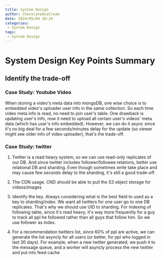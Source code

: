 ```yaml
---
title: System Design
author: ChocolateAceCream
date: 2024/05/04 10:24
categories:
 - System Design
tags:
 - System Design
---
```


# System Design Key Points Summary <Badge text="System" type="warning" />

## Identify the trade-off

### Case Study: Youtube Video
When storing a video's meta data into mongoDB, one wise choice is to embedded video's uploader user info in the same collection. So each time video meta info is read, no need to join user's table. One drawback is updating user's info, now it need to upload all certain user's videos' meta data (which has user's info embedded). However, we can do it async since it's no big deal for a few seconds/minutes delay for the update (so viewer might see older info of video uploader), that's the trade-off.

### Case Study: twitter
1. Twitter is a read heavy system, so we can use read-only replicates of our DB. And since twitter includes follower/followee relations, better use relational DB and sharding. Even though sometimes write take place and may cause few seconds delay to the sharding, it's still a good trade-off.

2. The CDN usage. CND should be able to pull the S3 object storage for videos/images

3. Identify the key. Always considering what is the best field to used as a key to sharding/index. We want all twitters for one user go to one DB replicates. That's why we should use UID to sharding. For indexing of following table, since it's read heavy, it's way more frequently for a guy to track all ppl he followed rather than all guys that follow him. So we use follower as index.

4. For a recommendation twitters list, since 60% of ppl are active, we can generate the list asyncly for all users (or better, for ppl who logged in last 30 days). For example, when a new twitter generated, we push it to the message queue, and a worker will asyncly process the new twitter and put into feed cache